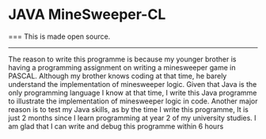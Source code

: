 # JAVA MineSweeper-CL
===
This is made open source.

---

The reason to write this programme is because my younger brother is having a programming assignment on writing a minesweeper game in PASCAL. Although my brother knows coding at that time, he barely understand the implementation of minesweeper logic. Given that Java is the only programming language I know at that time, I write this Java programme to illustrate the implementation of minesweeper logic in code. Another major reason is to test my Java skills, as by the time I write this programme, It is just 2 months since I learn programming at year 2 of my university studies. I am glad that I can write and debug this programme within 6 hours
